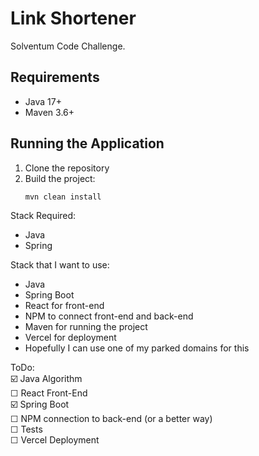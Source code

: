# Link Shortener

Solventum Code Challenge.

## Requirements
- Java 17+
- Maven 3.6+

## Running the Application

1. Clone the repository
2. Build the project:
   ```bash
   mvn clean install

Stack Required:
- Java 
- Spring

Stack that I want to use:
- Java
- Spring Boot
- React for front-end
- NPM to connect front-end and back-end
- Maven for running the project
- Vercel for deployment
- Hopefully I can use one of my parked domains for this

ToDo: </br>
☑️ Java Algorithm </br>
☐ React Front-End </br>
☑️ Spring Boot </br>
☐ NPM connection to back-end (or a better way) </br>
☐ Tests </br>
☐ Vercel Deployment </br>


